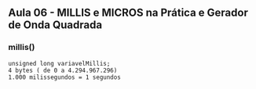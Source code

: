 
## Aula 06 - MILLIS e MICROS na Prática e Gerador de Onda Quadrada

### millis()

	unsigned long variavelMillis;
	4 bytes ( de 0 a 4.294.967.296)
	1.000 milissegundos = 1 segundos



	


